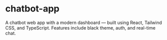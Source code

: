 # chatbot-app
 A chatbot web app with a modern dashboard — built using React, Tailwind CSS, and TypeScript. Features include black theme, auth, and real-time chat.
